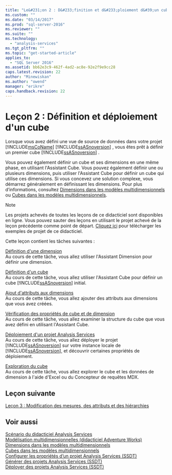 ```yaml
---
title: "Le&#231;on 2 : D&#233;finition et d&#233;ploiement d&#39;un cube | Microsoft Docs"
ms.custom: ""
ms.date: "03/14/2017"
ms.prod: "sql-server-2016"
ms.reviewer: ""
ms.suite: ""
ms.technology: 
  - "analysis-services"
ms.tgt_pltfrm: ""
ms.topic: "get-started-article"
applies_to: 
  - "SQL Server 2016"
ms.assetid: bb62e3c9-462f-4ad2-ac8e-92e2f9e9cc28
caps.latest.revision: 22
author: "Minewiskan"
ms.author: "owend"
manager: "erikre"
caps.handback.revision: 22
---
```

# Le&#231;on 2 : D&#233;finition et d&#233;ploiement d&#39;un cube
Lorsque vous avez défini une vue de source de données dans votre projet [!INCLUDE[msCoName](../includes/msconame-md.md)] [!INCLUDE[ssASnoversion](../includes/ssasnoversion-md.md)] , vous êtes prêt à définir un premier cube [!INCLUDE[ssASnoversion](../includes/ssasnoversion-md.md)] .  
  
Vous pouvez également définir un cube et ses dimensions en une même phase, en utilisant l'Assistant Cube. Vous pouvez également définir une ou plusieurs dimensions, puis utiliser l'Assistant Cube pour définir un cube qui utilise ces dimensions. Si vous concevez une solution complexe, vous démarrez généralement en définissant les dimensions. Pour plus d’informations, consultez [Dimensions dans les modèles multidimensionnels](../analysis-services/multidimensional-models/dimensions-in-multidimensional-models.md) ou [Cubes dans les modèles multidimensionnels](../analysis-services/multidimensional-models/cubes-in-multidimensional-models.md).  
  
> [!NOTE]  
> Les projets achevés de toutes les leçons de ce didacticiel sont disponibles en ligne. Vous pouvez sauter des leçons en utilisant le projet achevé de la leçon précédente comme point de départ. [Cliquez ici](http://go.microsoft.com/fwlink/?LinkID=221866) pour télécharger les exemples de projet de ce didacticiel.  
  
Cette leçon contient les tâches suivantes :  
  
[Définition d'une dimension](../analysis-services/defining-a-dimension.md)  
Au cours de cette tâche, vous allez utiliser l'Assistant Dimension pour définir une dimension.  
  
[Définition d'un cube](../analysis-services/defining-a-cube.md)  
Au cours de cette tâche, vous allez utiliser l'Assistant Cube pour définir un cube [!INCLUDE[ssASnoversion](../includes/ssasnoversion-md.md)] initial.  
  
[Ajout d'attributs aux dimensions](../analysis-services/adding-attributes-to-dimensions.md)  
Au cours de cette tâche, vous allez ajouter des attributs aux dimensions que vous avez créées.  
  
[Vérification des propriétés de cube et de dimension](../analysis-services/reviewing-cube-and-dimension-properties.md)  
Au cours de cette tâche, vous allez examiner la structure du cube que vous avez défini en utilisant l'Assistant Cube.  
  
[Déploiement d'un projet Analysis Services](../analysis-services/deploying-an-analysis-services-project.md)  
Au cours de cette tâche, vous allez déployer le projet [!INCLUDE[ssASnoversion](../includes/ssasnoversion-md.md)] sur votre instance locale de [!INCLUDE[ssASnoversion](../includes/ssasnoversion-md.md)], et découvrir certaines propriétés de déploiement.  
  
[Exploration du cube](../analysis-services/browsing-the-cube.md)  
Au cours de cette tâche, vous allez explorer le cube et les données de dimension à l'aide d'Excel ou du Concepteur de requêtes MDX.  
  
## Leçon suivante  
[Leçon 3 : Modification des mesures, des attributs et des hiérarchies](../analysis-services/lesson-3-modifying-measures-attributes-and-hierarchies.md)  
  
## Voir aussi  
[Scénario du didacticiel Analysis Services](../analysis-services/analysis-services-tutorial-scenario.md)  
[Modélisation multidimensionnelles &#40;didacticiel Adventure Works&#41;](../analysis-services/multidimensional-modeling-adventure-works-tutorial.md)  
[Dimensions dans les modèles multidimensionnels](../analysis-services/multidimensional-models/dimensions-in-multidimensional-models.md)  
[Cubes dans les modèles multidimensionnels](../analysis-services/multidimensional-models/cubes-in-multidimensional-models.md)  
[Configurer les propriétés d’un projet Analysis Services &#40;SSDT&#41;](../analysis-services/multidimensional-models/configure-analysis-services-project-properties-ssdt.md)  
[Générer des projets Analysis Services &#40;SSDT&#41;](../analysis-services/multidimensional-models/build-analysis-services-projects-ssdt.md)  
[Déployer des projets Analysis Services &#40;SSDT&#41;](../analysis-services/multidimensional-models/deploy-analysis-services-projects-ssdt.md)  
  
  
  

